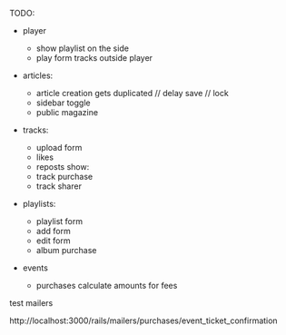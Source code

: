 TODO:

  + player
    + show playlist on the side
    + play form tracks outside player

  + articles: 
    + article creation gets duplicated // delay save // lock
    + sidebar toggle
    + public magazine

  + tracks: 
    + upload form
    + likes
    + reposts
    show:
    + track purchase
    + track sharer

  + playlists:
    + playlist form
    + add form
    + edit form
    + album purchase

  + events
    + purchases calculate amounts for fees


test mailers

http://localhost:3000/rails/mailers/purchases/event_ticket_confirmation